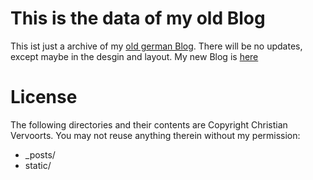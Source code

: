 # This is the data of my old Blog

This ist just a archive of my [old german Blog](http://blog.sangyye.de). 
There will be no updates, except maybe in the desgin and layout. My new 
Blog is [here](http://sangyye.de)

# License

The following directories and their contents are Copyright Christian 
Vervoorts. You may not reuse anything therein without my 
permission:

 - _posts/
 - static/
